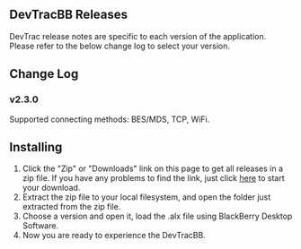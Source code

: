 ## DevTracBB Releases

DevTrac release notes are specific to each version of the application. Please refer to the below change log to select your version.

## Change Log

### v2.3.0

Supported connecting methods: BES/MDS, TCP, WiFi.

## Installing

1. Click the "Zip" or "Downloads" link on this page to get all releases in a zip file. If you have any problems to find the link, just click [here](https://github.com/devtrac/releases/zipball/master) to start your download.
2. Extract the zip file to your local filesystem, and open the folder just extracted from the zip file.
3. Choose a version and open it, load the .alx file using BlackBerry Desktop Software.
4. Now you are ready to experience the DevTracBB.

